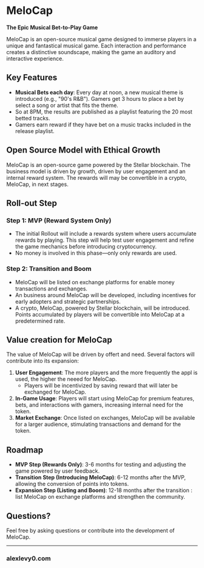 # MeloCap

**The Epic Musical Bet-to-Play Game**

MeloCap is an open-source musical game designed to immerse players in a unique and fantastical musical game. Each interaction and performance creates a distinctive soundscape, making the game an auditory and interactive experience.

## Key Features

- **Musical Bets each day**: Every day at noon, a new musical theme is introduced (e.g., "90's R&B"). Gamers get 3 hours to place a bet by select a song or artist that fits the theme.
- So at 8PM, the results are published as a playlist featuring the 20 most betted tracks.
- Gamers earn reward if they have bet on a music tracks included in the release playlist.

## Open Source Model with Ethical Growth

MeloCap is an open-source game powered by the Stellar blockchain. The business model is driven by growth, driven by user engagement and an internal reward system. The rewards will may be convertible in a crypto, MeloCap, in next stages.

## Roll-out Step

### Step 1: MVP (Reward System Only)

- The initial Rollout will include a rewards system where users accumulate rewards by playing. This step will help test user engagement and refine the game mechanics before introducing cryptocurrency.
- No money is involved in this phase—only only rewards are used.

### Step 2: Transition and Boom

- MeloCap will be listed on exchange platforms for enable money transactions and exchanges.
- An business around MeloCap will be developed, including incentives for early adopters and strategic partnerships.
- A crypto, MeloCap, powered by Stellar blockchain, will be introduced. Points accumulated by players will be convertible into MeloCap at a predetermined rate.

## Value creation for MeloCap

The value of MeloCap will be driven by offert and need. Several factors will contribute into its expansion:

1. **User Engagement**: The more players and the more frequently the appl is used, the higher the neeed for MeloCap.
      - Players will be incentivized by saving reward that will later be exchanged for MeloCap.
2. **In-Game Usage**: Players will start using MeloCap for premium features, bets, and interactions with gamers, increasing internal need for the token.
3. **Market Exchange**: Once listed on exchanges, MeloCap will be available for a larger audience, stimulating transactions and demand for the token.

## Roadmap

- **MVP Step (Rewards Only)**: 3-6 months for testing and adjusting the game powered by user feedback.
- **Transition Step (Introducing MeloCap)**: 6-12 months after the MVP, allowing the conversion of points into tokens.
- **Expansion Step (Listing and Boom)**: 12-18 months after the transition : list MeloCap on exchange platforms and strengthen the community.

## Questions?

Feel free by asking questions or contribute into the development of MeloCap.

---

### alexlevy0.com
